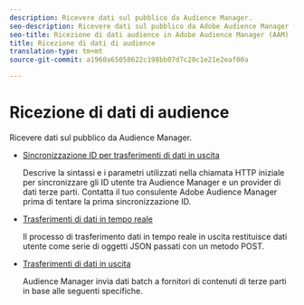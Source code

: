 ```yaml
---
description: Ricevere dati sul pubblico da Audience Manager.
seo-description: Ricevere dati sul pubblico da Adobe Audience Manager (AAM).
seo-title: Ricezione di dati audience in Adobe Audience Manager (AAM)
title: Ricezione di dati di audience
translation-type: tm+mt
source-git-commit: a1960a65058622c198bb07d7c20c1e21e2eaf00a

---
```



# Ricezione di dati di audience

Ricevere dati sul pubblico da Audience Manager.

* [Sincronizzazione ID per trasferimenti di dati in uscita](/help/using/integration/receiving-audience-data/id-sync-outbound.md)

   Descrive la sintassi e i parametri utilizzati nella chiamata HTTP iniziale per sincronizzare gli ID utente tra Audience Manager e un provider di dati terze parti. Contatta il tuo consulente Adobe Audience Manager prima di tentare la prima sincronizzazione ID.

* [Trasferimenti di dati in tempo reale](/help/using/integration/receiving-audience-data/batch-outbound-transfers/batch-outbound-overview.md)

   Il processo di trasferimento dati in tempo reale in uscita restituisce dati utente come serie di oggetti JSON passati con un metodo POST.

* [Trasferimenti di dati in uscita](/help/using/integration/receiving-audience-data/batch-outbound-transfers/outbound-file-name-contents.md)

   Audience Manager invia dati batch a fornitori di contenuti di terze parti in base alle seguenti specifiche.
